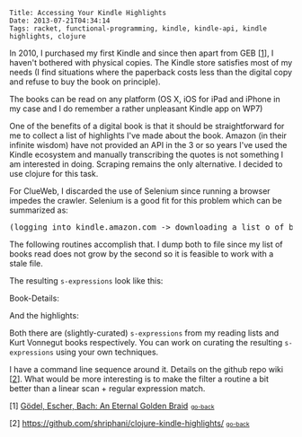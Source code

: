    Title: Accessing Your Kindle Highlights
    Date: 2013-07-21T04:34:14
    Tags: racket, functional-programming, kindle, kindle-api, kindle highlights, clojure

In 2010, I purchased my first Kindle and since then apart from GEB [<a href="#GEB" name="GEB-Back">1</a>], I haven't bothered with physical copies. The Kindle store satisfies most of my needs (I find situations where the paperback costs less than the digital copy and refuse to buy the book on principle).

The books can be read on any platform (OS X, iOS for iPad and iPhone in my case and I do remember a rather unpleasant Kindle app on WP7)

One of the benefits of a digital book is that it should be straightforward for me to collect a list of highlights I've made about the book. Amazon (in their infinite wisdom) have not provided an API in the 3 or so years I've used the Kindle ecosystem and manually transcribing the quotes is not something I am interested in doing. Scraping remains the only alternative. I decided to use clojure for this task.

<!-- more -->

For ClueWeb, I discarded the use of Selenium since running a browser impedes the crawler. Selenium is a good fit for this problem which can be summarized as:
<pre>
(logging into kindle.amazon.com -> downloading a list o of book-specific-s-expressions -> download highlights for desired book/author)
</pre>

The following routines accomplish that. I dump both to file since my list of books read does not grow by the second so it is feasible to work with a stale file.

<script src="http://gist-it.appspot.com/github/shriphani/clojure-kindle-highlights/blob/master/src/kindle_highlights/core.clj"></script>

The resulting <code>s-expressions</code> look like this:

Book-Details:

<script src="https://gist.github.com/shriphani/6049714.js"></script>

And the highlights:

<script src="https://gist.github.com/shriphani/6049717.js"></script>

Both there are (slightly-curated) <code>s-expressions</code> from my reading lists and Kurt Vonnegut books respectively. You can work on curating the resulting <code>s-expressions</code> using your own techniques.

I have a command line sequence around it. Details on the github repo wiki [<a href="#Github" name="Github-back">2</a>].
What would be more interesting is to make the filter a routine a bit better than a linear scan + regular expression match.

[<a name="GEB">1</a>] <a href="http://www.amazon.com/gp/product/0465026567/ref=as_li_ss_tl?ie=UTF8&camp=1789&creative=390957&creativeASIN=0465026567&linkCode=as2&tag=shriswebl-20">Gödel, Escher, Bach: An Eternal Golden Braid</a><img src="http://ir-na.amazon-adsystem.com/e/ir?t=shriswebl-20&l=as2&o=1&a=0465026567" width="1" height="1" border="0" alt="" style="border:none !important; margin:0px !important;" /> <a href="#GEB-Back" style="font-size:75%;">go-back</a>


[<a name="Github">2</a>] <a href="https://github.com/shriphani/clojure-kindle-highlights/">https://github.com/shriphani/clojure-kindle-highlights/</a> <a href="#Github-back" style="font-size:75%;">go-back</a>